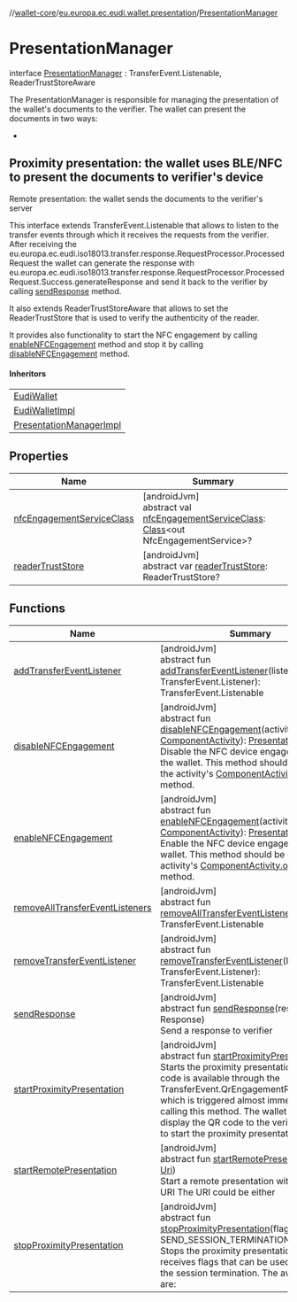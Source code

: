 //[wallet-core](../../../index.md)/[eu.europa.ec.eudi.wallet.presentation](../index.md)/[PresentationManager](index.md)

# PresentationManager

interface [PresentationManager](index.md) : TransferEvent.Listenable, ReaderTrustStoreAware

The PresentationManager is responsible for managing the presentation of the wallet's documents to
the verifier. The wallet can present the documents in two ways:

-
Proximity presentation: the wallet uses BLE/NFC to present the documents to verifier's device
-
Remote presentation: the wallet sends the documents to the verifier's server

This interface extends TransferEvent.Listenable that allows to listen to the transfer events through
which it receives the requests from the verifier. After receiving the
eu.europa.ec.eudi.iso18013.transfer.response.RequestProcessor.ProcessedRequest the wallet can
generate the response with
eu.europa.ec.eudi.iso18013.transfer.response.RequestProcessor.ProcessedRequest.Success.generateResponse
and send it back to the verifier by calling [sendResponse](send-response.md) method.

It also extends ReaderTrustStoreAware that allows to set the ReaderTrustStore that is used to verify
the authenticity of the reader.

It provides also functionality to start the NFC engagement by
calling [enableNFCEngagement](enable-n-f-c-engagement.md) method and stop it by
calling [disableNFCEngagement](disable-n-f-c-engagement.md) method.

#### Inheritors

|                                                                             |
|-----------------------------------------------------------------------------|
| [EudiWallet](../../eu.europa.ec.eudi.wallet/-eudi-wallet/index.md)          |
| [EudiWalletImpl](../../eu.europa.ec.eudi.wallet/-eudi-wallet-impl/index.md) |
| [PresentationManagerImpl](../-presentation-manager-impl/index.md)           |

## Properties

| Name                                                              | Summary                                                                                                                                                                                                  |
|-------------------------------------------------------------------|----------------------------------------------------------------------------------------------------------------------------------------------------------------------------------------------------------|
| [nfcEngagementServiceClass](nfc-engagement-service-class.md)      | [androidJvm]<br>abstract val [nfcEngagementServiceClass](nfc-engagement-service-class.md): [Class](https://developer.android.com/reference/kotlin/java/lang/Class.html)&lt;out NfcEngagementService&gt;? |
| [readerTrustStore](index.md#1164183302%2FProperties%2F1615067946) | [androidJvm]<br>abstract var [readerTrustStore](index.md#1164183302%2FProperties%2F1615067946): ReaderTrustStore?                                                                                        |

## Functions

| Name                                                                            | Summary                                                                                                                                                                                                                                                                                                                                                                                                                                                                            |
|---------------------------------------------------------------------------------|------------------------------------------------------------------------------------------------------------------------------------------------------------------------------------------------------------------------------------------------------------------------------------------------------------------------------------------------------------------------------------------------------------------------------------------------------------------------------------|
| [addTransferEventListener](index.md#-1321081126%2FFunctions%2F1615067946)       | [androidJvm]<br>abstract fun [addTransferEventListener](index.md#-1321081126%2FFunctions%2F1615067946)(listener: TransferEvent.Listener): TransferEvent.Listenable                                                                                                                                                                                                                                                                                                                 |
| [disableNFCEngagement](disable-n-f-c-engagement.md)                             | [androidJvm]<br>abstract fun [disableNFCEngagement](disable-n-f-c-engagement.md)(activity: [ComponentActivity](https://developer.android.com/reference/kotlin/androidx/activity/ComponentActivity.html)): [PresentationManager](index.md)<br>Disable the NFC device engagement for the wallet. This method should be called in the activity's [ComponentActivity.onPause](https://developer.android.com/reference/kotlin/androidx/activity/ComponentActivity.html#onpause) method. |
| [enableNFCEngagement](enable-n-f-c-engagement.md)                               | [androidJvm]<br>abstract fun [enableNFCEngagement](enable-n-f-c-engagement.md)(activity: [ComponentActivity](https://developer.android.com/reference/kotlin/androidx/activity/ComponentActivity.html)): [PresentationManager](index.md)<br>Enable the NFC device engagement for the wallet. This method should be called in the activity's [ComponentActivity.onResume](https://developer.android.com/reference/kotlin/androidx/activity/ComponentActivity.html#onresume) method.  |
| [removeAllTransferEventListeners](index.md#-812467576%2FFunctions%2F1615067946) | [androidJvm]<br>abstract fun [removeAllTransferEventListeners](index.md#-812467576%2FFunctions%2F1615067946)(): TransferEvent.Listenable                                                                                                                                                                                                                                                                                                                                           |
| [removeTransferEventListener](index.md#1314902509%2FFunctions%2F1615067946)     | [androidJvm]<br>abstract fun [removeTransferEventListener](index.md#1314902509%2FFunctions%2F1615067946)(listener: TransferEvent.Listener): TransferEvent.Listenable                                                                                                                                                                                                                                                                                                               |
| [sendResponse](send-response.md)                                                | [androidJvm]<br>abstract fun [sendResponse](send-response.md)(response: Response)<br>Send a response to verifier                                                                                                                                                                                                                                                                                                                                                                   |
| [startProximityPresentation](start-proximity-presentation.md)                   | [androidJvm]<br>abstract fun [startProximityPresentation](start-proximity-presentation.md)()<br>Starts the proximity presentation. The QR code is available through the TransferEvent.QrEngagementReady event which is triggered almost immediately after calling this method. The wallet should display the QR code to the verifier in order to start the proximity presentation.                                                                                                 |
| [startRemotePresentation](start-remote-presentation.md)                         | [androidJvm]<br>abstract fun [startRemotePresentation](start-remote-presentation.md)(uri: [Uri](https://developer.android.com/reference/kotlin/android/net/Uri.html))<br>Start a remote presentation with the given URI The URI could be either                                                                                                                                                                                                                                    |
| [stopProximityPresentation](stop-proximity-presentation.md)                     | [androidJvm]<br>abstract fun [stopProximityPresentation](stop-proximity-presentation.md)(flags: [Int](https://kotlinlang.org/api/latest/jvm/stdlib/kotlin/-int/index.html) = SEND_SESSION_TERMINATION_MESSAGE)<br>Stops the proximity presentation. Method receives flags that can be used to control the session termination. The available flags are:                                                                                                                            |
